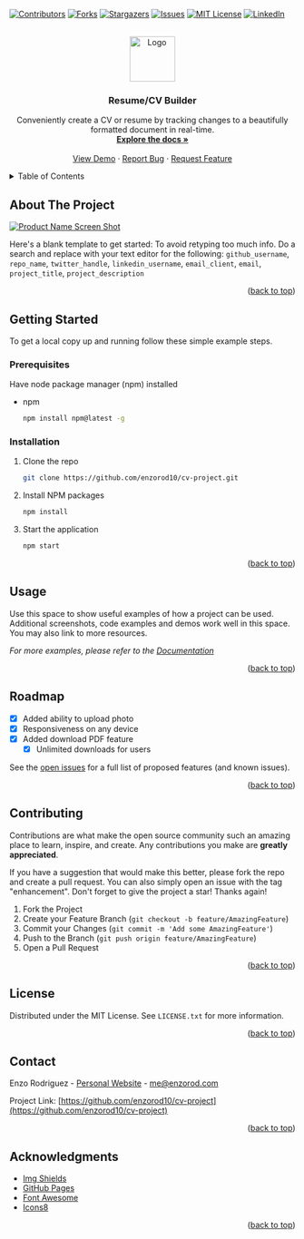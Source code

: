 <a name="readme-top"></a>

[![Contributors][contributors-shield]][contributors-url]
[![Forks][forks-shield]][forks-url]
[![Stargazers][stars-shield]][stars-url]
[![Issues][issues-shield]][issues-url]
[![MIT License][license-shield]][license-url]
[![LinkedIn][linkedin-shield]][linkedin-url]

<!-- PROJECT LOGO -->
<br />
<div align="center">
  <a href="https://github.com/enzorod10/cv-project">
    <img src="images/logo.png" alt="Logo" width="80" height="80">
  </a>

<h3 align="center">Resume/CV Builder</h3>

  <p align="center">
    Conveniently create a CV or resume by tracking changes to a beautifully formatted document in real-time.
    <br />
    <a href="https://github.com/enzorod10/cv-project"><strong>Explore the docs »</strong></a>
    <br />
    <br />
    <a href="https://enzorod10.github.io/cv-project/">View Demo</a>
    ·
    <a href="https://github.com/enzorod10/cv-project/issues">Report Bug</a>
    ·
    <a href="https://github.com/enzorod10/cv-project/issues">Request Feature</a>
  </p>
</div>

<!-- TABLE OF CONTENTS -->
<details>
  <summary>Table of Contents</summary>
  <ol>
    <li>
      <a href="#about-the-project">About The Project</a>
      <ul>
        <li><a href="#built-with">Built With</a></li>
      </ul>
    </li>
    <li>
      <a href="#getting-started">Getting Started</a>
      <ul>
        <li><a href="#prerequisites">Prerequisites</a></li>
        <li><a href="#installation">Installation</a></li>
      </ul>
    </li>
    <li><a href="#usage">Usage</a></li>
    <li><a href="#roadmap">Roadmap</a></li>
    <li><a href="#contributing">Contributing</a></li>
    <li><a href="#license">License</a></li>
    <li><a href="#contact">Contact</a></li>
    <li><a href="#acknowledgments">Acknowledgments</a></li>
  </ol>
</details>



<!-- ABOUT THE PROJECT -->
## About The Project

[![Product Name Screen Shot][product-screenshot]](https://example.com)

Here's a blank template to get started: To avoid retyping too much info. Do a search and replace with your text editor for the following: `github_username`, `repo_name`, `twitter_handle`, `linkedin_username`, `email_client`, `email`, `project_title`, `project_description`

<p align="right">(<a href="#readme-top">back to top</a>)</p>


<!-- GETTING STARTED -->
## Getting Started

To get a local copy up and running follow these simple example steps.

### Prerequisites

Have node package manager (npm) installed
* npm
  ```sh
  npm install npm@latest -g
  ```

### Installation

1. Clone the repo
   ```sh
   git clone https://github.com/enzorod10/cv-project.git
   ```
2. Install NPM packages
   ```sh
   npm install
   ```
3. Start the application
   ```sh
   npm start
   ```

<p align="right">(<a href="#readme-top">back to top</a>)</p>



<!-- USAGE EXAMPLES -->
## Usage

Use this space to show useful examples of how a project can be used. Additional screenshots, code examples and demos work well in this space. You may also link to more resources.

_For more examples, please refer to the [Documentation](https://github.com/enzorod10/cv-project.git)_

<p align="right">(<a href="#readme-top">back to top</a>)</p>



<!-- ROADMAP -->
## Roadmap

- [x] Added ability to upload photo
- [x] Responsiveness on any device
- [x] Added download PDF feature
    - [x] Unlimited downloads for users

See the [open issues](https://github.com/enzorod10/cv-project/issues) for a full list of proposed features (and known issues).

<p align="right">(<a href="#readme-top">back to top</a>)</p>



<!-- CONTRIBUTING -->
## Contributing

Contributions are what make the open source community such an amazing place to learn, inspire, and create. Any contributions you make are **greatly appreciated**.

If you have a suggestion that would make this better, please fork the repo and create a pull request. You can also simply open an issue with the tag "enhancement".
Don't forget to give the project a star! Thanks again!

1. Fork the Project
2. Create your Feature Branch (`git checkout -b feature/AmazingFeature`)
3. Commit your Changes (`git commit -m 'Add some AmazingFeature'`)
4. Push to the Branch (`git push origin feature/AmazingFeature`)
5. Open a Pull Request

<p align="right">(<a href="#readme-top">back to top</a>)</p>



<!-- LICENSE -->
## License

Distributed under the MIT License. See `LICENSE.txt` for more information.

<p align="right">(<a href="#readme-top">back to top</a>)</p>



<!-- CONTACT -->
## Contact

Enzo Rodriguez - [Personal Website](https://enzorod.com) - me@enzorod.com

Project Link: [https://github.com/enzorod10/cv-project](https://github.com/enzorod10/cv-project)

<p align="right">(<a href="#readme-top">back to top</a>)</p>



<!-- ACKNOWLEDGMENTS -->
## Acknowledgments

* [Img Shields](https://shields.io)
* [GitHub Pages](https://pages.github.com)
* [Font Awesome](https://fontawesome.com)
* [Icons8](https://icons8.com/)

<p align="right">(<a href="#readme-top">back to top</a>)</p>



<!-- MARKDOWN LINKS & IMAGES -->
<!-- https://www.markdownguide.org/basic-syntax/#reference-style-links -->
[contributors-shield]: https://img.shields.io/github/contributors/enzorod10/cv-project.svg?style=for-the-badge
[contributors-url]: https://github.com/enzorod10/cv-project/graphs/contributors
[forks-shield]: https://img.shields.io/github/forks/enzorod10/cv-project.svg?style=for-the-badge
[forks-url]: https://github.com/enzorod10/cv-project/network/members
[stars-shield]: https://img.shields.io/github/stars/enzorod10/cv-project.svg?style=for-the-badge
[stars-url]: https://github.com/enzorod10/cv-project/stargazers
[issues-shield]: https://img.shields.io/github/issues/enzorod10/cv-project.svg?style=for-the-badge
[issues-url]: https://github.com/enzorod10/cv-project/issues
[license-shield]: https://img.shields.io/github/license/enzorod10/cv-project.svg?style=for-the-badge
[license-url]: https://github.com/enzorod10/cv-project/blob/main/LICENSE.md
[linkedin-shield]: https://img.shields.io/badge/-LinkedIn-black.svg?style=for-the-badge&logo=linkedin&colorB=555
[linkedin-url]: https://linkedin.com/in/enzo-rod
[product-screenshot]: images/screenshot.png
[React.js]: https://img.shields.io/badge/React-20232A?style=for-the-badge&logo=react&logoColor=61DAFB
[React-url]: https://reactjs.org/
[CSS.com]: https://www.w3schools.com/css/css_intro.asp
[CSS-url]: https://img.shields.io/badge/-CSS-blue
[html2canvas.com]: https://html2canvas.hertzen.com/
[html2canvas-url]: https://img.shields.io/badge/-html2canvas-%237cb342
